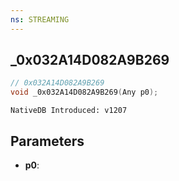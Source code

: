 ```yaml
---
ns: STREAMING
---
```

## _0x032A14D082A9B269

```c
// 0x032A14D082A9B269
void _0x032A14D082A9B269(Any p0);
```

```
NativeDB Introduced: v1207
```

## Parameters
* **p0**:
